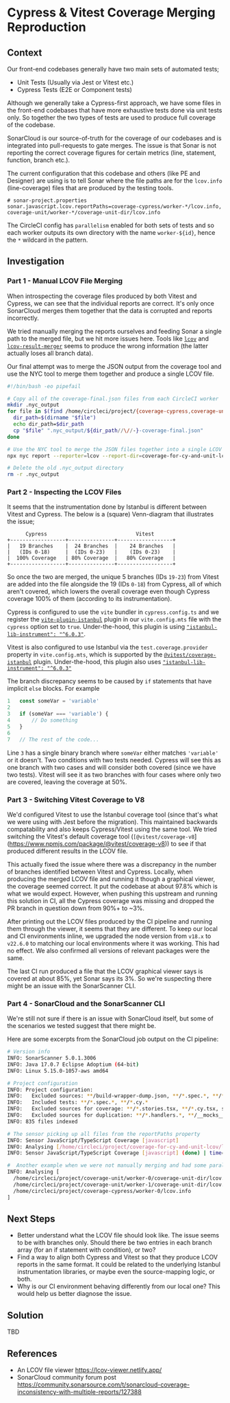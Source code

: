 # Cypress & Vitest Coverage Merging Reproduction

## Context

Our front-end codebases generally have two main sets of automated tests;

- Unit Tests (Usually via Jest or Vitest etc.)
- Cypress Tests (E2E or Component tests)

Although we generally take a Cypress-first approach, we have some files in the front-end codebases that
have more exhaustive tests done via unit tests only. So together the two types of tests are used to produce
full coverage of the codebase.

SonarCloud is our source-of-truth for the coverage of our codebases and is integrated into pull-requests
to gate merges. The issue is that Sonar is not reporting the correct coverage figures for certain metrics
(line, statement, function, branch etc.).

The current configuration that this codebase and others (like PE and Designer) are using is to tell Sonar where
the file paths are for the `lcov.info` (line-coverage) files that are produced by the testing tools.

```properties
# sonar-project.properties
sonar.javascript.lcov.reportPaths=coverage-cypress/worker-*/lcov.info, coverage-unit/worker-*/coverage-unit-dir/lcov.info
```

The CircleCI config has `parallelism` enabled for both sets of tests and so each worker outputs its own directory
with the name `worker-${id}`, hence the `*` wildcard in the pattern.

## Investigation

### Part 1 - Manual LCOV File Merging

When introspecting the coverage files produced by both Vitest and Cypress, we can see that the individual reports
are correct. It's only once SonarCloud merges them together that the data is corrupted and reports incorrectly.

We tried manually merging the reports ourselves and feeding Sonar a single path to the merged file, but we hit more
issues here. Tools like [`lcov`](https://www.npmjs.com/package/lcov) and [`lcov-result-merger`](https://www.npmjs.com/package/lcov-result-merger)
seems to produce the wrong information (the latter actually loses all branch data).

Our final attempt was to merge the JSON output from the coverage tool and use the NYC tool to merge them together and
produce a single LCOV file.

```bash
#!/bin/bash -eo pipefail

# Copy all of the coverage-final.json files from each CircleCI worker
mkdir .nyc_output
for file in $(find /home/circleci/project/{coverage-cypress,coverage-unit}/worker-* -name "coverage-final.json"); do
  dir_path=$(dirname "$file")
  echo dir_path=$dir_path
  cp "$file" ".nyc_output/${dir_path//\//-}-coverage-final.json"
done

# Use the NYC tool to merge the JSON files together into a single LCOV file
npx nyc report --reporter=lcov --report-dir=coverage-for-cy-and-unit-lcov

# Delete the old .nyc_output directory
rm -r .nyc_output
```

### Part 2 - Inspecting the LCOV Files

It seems that the instrumentation done by Istanbul is different between Vitest and Cypress.
The below is a (square) Venn-diagram that illustrates the issue;

```
      Cypress                             Vitest
+------------------+---------------+------------------+
|   19 Branches    |  24 Branches  |    24 Branches   |
|   (IDs 0-18)     |  (IDs 0-23)   |    (IDs 0-23)    |
|  100% Coverage   | 80% Coverage  |   80% Coverage   |
+------------------+---------------+------------------+
```

So once the two are merged, the unique 5 branches (IDs `19-23`) from Vitest are added into the file alongside
the 19 (IDs `0-18`) from Cypress, all of which aren't covered, which lowers the overall coverage even though Cypress
coverage 100% of them (according to its instrumentation).

Cypress is configured to use the `vite` bundler in `cypress.config.ts` and we register the [`vite-plugin-istanbul`](https://www.npmjs.com/package/vite-plugin-istanbul)
plugin in our `vite.config.mts` file with the `cypress` option set to `true`.  Under-the-hood, this plugin is
using [`"istanbul-lib-instrument": "^6.0.3"`](https://github.com/iFaxity/vite-plugin-istanbul/blob/next/package.json#L45).

Vitest is also configured to use Istanbul via the `test.coverage.provider` property in `vite.config.mts`, which is
supported by the [`@vitest/coverage-istanbul`](https://www.npmjs.com/package/@vitest/coverage-istanbul) plugin.
Under-the-hood, this plugin also uses [`"istanbul-lib-instrument": "^6.0.3"`](https://github.com/vitest-dev/vitest/blob/main/packages/coverage-istanbul/package.json#L50)

The branch discrepancy seems to be caused by `if` statements that have implicit `else` blocks. For example

```javascript
1   const someVar = 'variable'
2  
3   if (someVar === 'variable') {
4       // Do something
5   }
6
7   // The rest of the code...
```

Line `3` has a single binary branch where `someVar` either matches `'variable'` or it doesn't. Two conditions with
two tests needed. Cypress will see this as one branch with two cases and will consider both covered (since we have two tests).
Vitest will see it as two branches with four cases where only two are covered, leaving the coverage at 50%.

### Part 3 - Switching Vitest Coverage to V8

We'd configured Vitest to use the Istanbul coverage tool (since that's what we were using with Jest before the migration).
This maintained backwards compatability and also keeps Cypress/Vitest using the same tool. We tried switching the Vitest's
default coverage tool (`[@vitest/coverage-v8`](https://www.npmjs.com/package/@vitest/coverage-v8)) to see if that produced
different results in the LCOV file.

This actually fixed the issue where there was a discrepancy in the number of branches identified between Vitest and Cypress.
Locally, when producing the merged LCOV file and running it though a graphical viewer, the coverage seemed correct. It
put the codebase at about 97.8% which is what we would expect. However, when pushing this upstream and running this
solution in CI, all the Cypress coverage was missing and dropped the PR branch in question down from 90%+ to ~3%.

After printing out the LCOV files produced by the CI pipeline and running them through the viewer, it seems that they
are different. To keep our local and CI environments inline, we upgraded the node version from `v18.x` to `v22.6.0` to
matching our local environments where it was working. This had no effect. We also confirmed all versions of relevant
packages were the same.

The last CI run produced a file that the LCOV graphical viewer says is covered at about 85%, yet Sonar says its 3%.
So we're suspecting there might be an issue with the SonarScanner CLI.

### Part 4 - SonarCloud and the SonarScanner CLI

We're still not sure if there is an issue with SonarCloud itself, but some of the scenarios we tested suggest that there might be.

Here are some excerpts from the SonarCloud job output on the CI pipeline:

```bash
# Version info
INFO: SonarScanner 5.0.1.3006
INFO: Java 17.0.7 Eclipse Adoptium (64-bit)
INFO: Linux 5.15.0-1057-aws amd64

# Project configuration
INFO: Project configuration:
INFO:   Excluded sources: **/build-wrapper-dump.json, **/*.spec.*, **/*.cy.*
INFO:   Included tests: **/*.spec.*, **/*.cy.*
INFO:   Excluded sources for coverage: **/*.stories.tsx, **/*.cy.tsx, src/storybook/**, **/*.handlers.*, **/*.responses.*, **/__mocks__/**/*, **/__fixtures__/**/*, src/api/handlers/**, src/setupTests.ts, src/__test-utils__/pact.config.ts, */_cypress/**, src/__test-utils__/index.tsx
INFO:   Excluded sources for duplication: **/*.handlers.*, **/__mocks__/**/*, **/__fixtures__/**/*, **/*.spec.*
INFO: 835 files indexed

# The sensor picking up all files from the reportPaths property
INFO: Sensor JavaScript/TypeScript Coverage [javascript]
INFO: Analysing [/home/circleci/project/coverage-for-cy-and-unit-lcov/lcov.info]
INFO: Sensor JavaScript/TypeScript Coverage [javascript] (done) | time=73ms

#  Another example when we were not manually merging and had some parallelism on
INFO: Analysing [
  /home/circleci/project/coverage-unit/worker-0/coverage-unit-dir/lcov.info, 
  /home/circleci/project/coverage-unit/worker-1/coverage-unit-dir/lcov.info,
  /home/circleci/project/coverage-cypress/worker-0/lcov.info
]
```

## Next Steps

- Better understand what the LCOV file should look like. The issue seems to be with branches only. Should there be two entries in each branch array (for an if statement with condition), or two?
- Find a way to align both Cypress and Vitest so that they produce LCOV reports in the same format. It could be related to the underlying Istanbul instrumentation libraries, or maybe even the source-mapping logic, or both.
- Why is our CI environment behaving differently from our local one? This would help us better diagnose the issue.

## Solution

TBD

## References

- An LCOV file viewer https://lcov-viewer.netlify.app/
- SonarCloud community forum post https://community.sonarsource.com/t/sonarcloud-coverage-inconsistency-with-multiple-reports/127388
